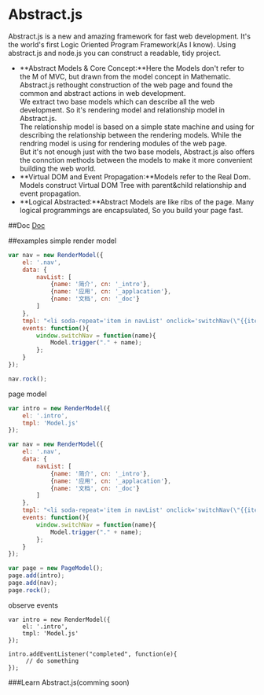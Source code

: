 # Abstract.js
Abstract.js is a new and amazing framework for fast web development. It's the world's first Logic Oriented Program Framework(As I know). Using abstract.js and node.js you can construct a readable, tidy project.

* **Abstract Models & Core Concept:**Here the Models don't refer to the M of MVC, but drawn from the model concept in Mathematic. Abstract.js rethought construction of the web page and found the common and abstract actions in web development.
<br />We extract two base models which can describe all the web development. So it's rendering model and relationship model in Abstract.js.
<br />The relationship model is based on a simple state machine and using for describing the relationship between the rendering models. While the rendring model is using for rendering modules of the web page.
<br />But it's not enough just with the two base models, Abstract.js also offers the connction methods between the models to make it more convenient building the web world.
* **Virtual DOM and Event Propagation:**Models refer to the Real Dom. Models construct Virtual DOM Tree with parent&child relationship and event propagation.
* **Logical Abstracted:**Abstract Models are like ribs of the page. Many logical programmings are encapsulated, So you build your page fast.

##Doc
[Doc](doc.md)

##examples
simple render model
```javascript
var nav = new RenderModel({
    el: '.nav',
    data: {
        navList: [
            {name: '简介', cn: '_intro'},
            {name: '应用', cn: '_applacation'},
            {name: '文档', cn: '_doc'}
        ]
    },
    tmpl: "<li soda-repeat='item in navList' onclick='switchNav(\"{{item.cn}}\")' class='{{item.cn}}'>{{item.name}}</li>",
    events: function(){
        window.switchNav = function(name){
            Model.trigger("." + name);
        };
    }
});

nav.rock();

```
page model

```javascript
var intro = new RenderModel({
    el: '.intro',
    tmpl: 'Model.js'
});

var nav = new RenderModel({
    el: '.nav',
    data: {
        navList: [
            {name: '简介', cn: '_intro'},
            {name: '应用', cn: '_applacation'},
            {name: '文档', cn: '_doc'}
        ]
    },
    tmpl: "<li soda-repeat='item in navList' onclick='switchNav(\"{{item.cn}}\")' class='{{item.cn}}'>{{item.name}}</li>",
    events: function(){
        window.switchNav = function(name){
            Model.trigger("." + name);
        };
    }
});

var page = new PageModel();
page.add(intro);
page.add(nav);
page.rock();
```
observe events
```
var intro = new RenderModel({
    el: '.intro',
    tmpl: 'Model.js'
});

intro.addEventListener("completed", function(e){
     // do something
});
```
###Learn Abstract.js(comming soon)
